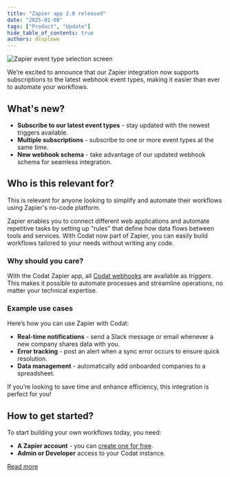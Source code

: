 ```yaml
---
title: "Zapier app 2.0 released"
date: "2025-01-08"
tags: ["Product", "Update"]
hide_table_of_contents: true
authors: dcoplowe
---
```


![Zapier event type selection screen](/img/updates/250108-zapier-integration-v2.png)

We’re excited to announce that our Zapier integration now supports subscriptions to the latest webhook event types, making it easier than ever to automate your workflows.

## What's new?

- **Subscribe to our latest event types** - stay updated with the newest triggers available.
- **Multiple subscriptions** - subscribe to one or more event types at the same time.
- **New webhook schema** - take advantage of our updated webhook schema for seamless integration.

## Who is this relevant for?

This is relevant for anyone looking to simplify and automate their workflows using Zapier's no-code platform. 

Zapier enables you to connect different web applications and automate repetitive tasks by setting up "rules" that define how data flows between tools and services.
With Codat now part of Zapier, you can easily build workflows tailored to your needs without writing any code.

### Why should you care?

With the Codat Zapier app, all [Codat webhooks](/using-the-api/webhooks/event-types) are available as *triggers*.
This makes it possible to automate processes and streamline operations, no matter your technical expertise.

### Example use cases

Here’s how you can use Zapier with Codat:
- **Real-time notifications** - send a Slack message or email whenever a new company shares data with you.
- **Error tracking** - post an alert when a sync error occurs to ensure quick resolution.
- **Data management** - automatically add onboarded companies to a spreadsheet.

If you’re looking to save time and enhance efficiency, this integration is perfect for you!

## How to get started?

To start building your own workflows today, you need:

- **A Zapier account** - you can [create one for free](https://zapier.com/sign-up).
- **Admin or Developer** access to your Codat instance.

[Read more](/using-the-api/webhooks/zapier-integration)